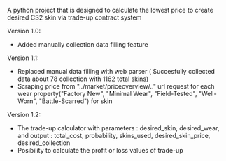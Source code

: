 A python project that is designed to calculate the lowest price to create desired CS2 skin via trade-up contract system



Version 1.0:
  - Added manually collection data filling feature


Version 1.1:
  - Replaced manual data filling with web parser ( Succesfully collected data about 78 collection with 1162 total skins)
  - Scraping price from "../market/priceoverview/.." url request for each wear property("Factory New", "Minimal Wear", "Field-Tested", "Well-Worn", "Battle-Scarred") for skin


Version 1.2:
  - The trade-up calculator with parameters : desired_skin, desired_wear, and output : total_cost, probability, skins_used, desired_skin_price, desired_collection
  - Posibility to calculate the profit or loss values of trade-up
